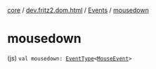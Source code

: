 [core](../../index.md) / [dev.fritz2.dom.html](../index.md) / [Events](index.md) / [mousedown](./mousedown.md)

# mousedown

(js) `val mousedown: `[`EventType`](../-event-type/index.md)`<`[`MouseEvent`](https://kotlinlang.org/api/latest/jvm/stdlib/org.w3c.dom.events/-mouse-event/index.html)`>`